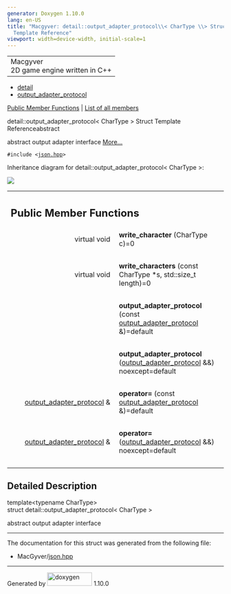 ```yaml
---
generator: Doxygen 1.10.0
lang: en-US
title: "Macgyver: detail::output_adapter_protocol\\< CharType \\> Struct
  Template Reference"
viewport: width=device-width, initial-scale=1
---
```


<div id="top">

<div id="titlearea">

<table data-cellspacing="0" data-cellpadding="0">
<colgroup>
<col style="width: 100%" />
</colgroup>
<tbody>
<tr id="projectrow" class="odd">
<td id="projectalign"><div id="projectname">
Macgyver
</div>
<div id="projectbrief">
2D game engine written in C++
</div></td>
</tr>
</tbody>
</table>

</div>

<div id="main-nav">

</div>

<div id="nav-path" class="navpath">

- <a href="namespacedetail.html" class="el">detail</a>
- <a href="structdetail_1_1output__adapter__protocol.html"
  class="el">output_adapter_protocol</a>

</div>

</div>

<div class="header">

<div class="summary">

[Public Member Functions](#pub-methods) \| [List of all
members](structdetail_1_1output__adapter__protocol-members.html)

</div>

<div class="headertitle">

<div class="title">

detail::output_adapter_protocol\< CharType \> Struct Template
Reference<span class="mlabels"><span class="mlabel">abstract</span></span>

</div>

</div>

</div>

<div class="contents">

abstract output adapter interface [More...](#details)

`#include <`<a href="json_8hpp_source.html" class="el"><code>json.hpp</code></a>`>`

<div class="dynheader">

Inheritance diagram for detail::output_adapter_protocol\< CharType \>:

</div>

<div class="dyncontent">

<div class="center">

<img src="structdetail_1_1output__adapter__protocol.png"
usemap="#detail::output_5Fadapter_5Fprotocol_3C_20CharType_20_3E_map" />

</div>

</div>

<table class="memberdecls">
<colgroup>
<col style="width: 50%" />
<col style="width: 50%" />
</colgroup>
<tbody>
<tr class="odd heading">
<td colspan="2"><h2 id="public-member-functions"
class="groupheader"><span id="pub-methods"></span> Public Member
Functions</h2></td>
</tr>
<tr id="r_a57fbeab6c9e6dac2def4f0a7708b807a"
class="even memitem:a57fbeab6c9e6dac2def4f0a7708b807a">
<td class="memItemLeft" style="text-align: right;"
data-valign="top"><span id="a57fbeab6c9e6dac2def4f0a7708b807a"></span>
virtual void </td>
<td class="memItemRight"
data-valign="bottom"><strong>write_character</strong> (CharType
c)=0</td>
</tr>
<tr class="odd separator:a57fbeab6c9e6dac2def4f0a7708b807a">
<td colspan="2" class="memSeparator"> </td>
</tr>
<tr id="r_afefb88bb4c134a02e136aaf69d0ecee9"
class="even memitem:afefb88bb4c134a02e136aaf69d0ecee9">
<td class="memItemLeft" style="text-align: right;"
data-valign="top"><span id="afefb88bb4c134a02e136aaf69d0ecee9"></span>
virtual void </td>
<td class="memItemRight"
data-valign="bottom"><strong>write_characters</strong> (const CharType
*s, std::size_t length)=0</td>
</tr>
<tr class="odd separator:afefb88bb4c134a02e136aaf69d0ecee9">
<td colspan="2" class="memSeparator"> </td>
</tr>
<tr id="r_a03466aec8b97f99d19e27f0f05c66655"
class="even memitem:a03466aec8b97f99d19e27f0f05c66655">
<td class="memItemLeft" style="text-align: right;"
data-valign="top"><span id="a03466aec8b97f99d19e27f0f05c66655"></span>
 </td>
<td class="memItemRight"
data-valign="bottom"><strong>output_adapter_protocol</strong> (const <a
href="structdetail_1_1output__adapter__protocol.html"
class="el">output_adapter_protocol</a> &amp;)=default</td>
</tr>
<tr class="odd separator:a03466aec8b97f99d19e27f0f05c66655">
<td colspan="2" class="memSeparator"> </td>
</tr>
<tr id="r_a641001ae666e338cb9753901a8a3ef91"
class="even memitem:a641001ae666e338cb9753901a8a3ef91">
<td class="memItemLeft" style="text-align: right;"
data-valign="top"><span id="a641001ae666e338cb9753901a8a3ef91"></span>
 </td>
<td class="memItemRight"
data-valign="bottom"><strong>output_adapter_protocol</strong> (<a
href="structdetail_1_1output__adapter__protocol.html"
class="el">output_adapter_protocol</a> &amp;&amp;) noexcept=default</td>
</tr>
<tr class="odd separator:a641001ae666e338cb9753901a8a3ef91">
<td colspan="2" class="memSeparator"> </td>
</tr>
<tr id="r_a4f9a119946157498ea36e1b92ec90a05"
class="even memitem:a4f9a119946157498ea36e1b92ec90a05">
<td class="memItemLeft" style="text-align: right;"
data-valign="top"><span id="a4f9a119946157498ea36e1b92ec90a05"></span>
<a href="structdetail_1_1output__adapter__protocol.html"
class="el">output_adapter_protocol</a> &amp; </td>
<td class="memItemRight" data-valign="bottom"><strong>operator=</strong>
(const <a href="structdetail_1_1output__adapter__protocol.html"
class="el">output_adapter_protocol</a> &amp;)=default</td>
</tr>
<tr class="odd separator:a4f9a119946157498ea36e1b92ec90a05">
<td colspan="2" class="memSeparator"> </td>
</tr>
<tr id="r_ae2abfac28a47d21eb1ece0a2b7f06ff5"
class="even memitem:ae2abfac28a47d21eb1ece0a2b7f06ff5">
<td class="memItemLeft" style="text-align: right;"
data-valign="top"><span id="ae2abfac28a47d21eb1ece0a2b7f06ff5"></span>
<a href="structdetail_1_1output__adapter__protocol.html"
class="el">output_adapter_protocol</a> &amp; </td>
<td class="memItemRight" data-valign="bottom"><strong>operator=</strong>
(<a href="structdetail_1_1output__adapter__protocol.html"
class="el">output_adapter_protocol</a> &amp;&amp;) noexcept=default</td>
</tr>
<tr class="odd separator:ae2abfac28a47d21eb1ece0a2b7f06ff5">
<td colspan="2" class="memSeparator"> </td>
</tr>
</tbody>
</table>

<span id="details"></span>

## Detailed Description

<div class="textblock">

<div class="compoundTemplParams">

template\<typename CharType\>  
struct detail::output_adapter_protocol\< CharType \>

</div>

abstract output adapter interface

</div>

------------------------------------------------------------------------

The documentation for this struct was generated from the following file:

- MacGyver/<a href="json_8hpp_source.html" class="el">json.hpp</a>

</div>

------------------------------------------------------------------------

<span class="small">Generated
by [<img src="doxygen.svg" class="footer" width="104" height="31"
alt="doxygen" />](https://www.doxygen.org/index.html) 1.10.0</span>
